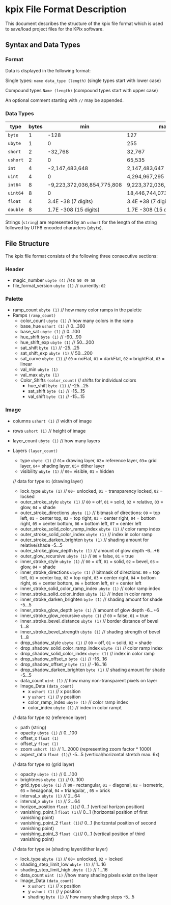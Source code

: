 # kpix File Format Description

This document describes the structure of the kpix file format which is used to save/load project files for the KPix software.

## Syntax and Data Types
### Format
Data is displayed in the following format:

Single types: ``name data_type (length)`` (single types start with lower case)

Compound types ``Name (length)`` (compound types start with upper case)

An optional comment starting with ``//`` may be appended. 

### Data Types

| type       | bytes | min                        | max                        |
|------------|-------|----------------------------|----------------------------|
| ``byte``   | 1     | -128                       | 127                        |
| ``ubyte``  | 1     | 0                          | 255                        |
| ``short``  | 2     | -32,768                    | 32,767                     |
| ``ushort`` | 2     | 0                          | 65,535                     |
| ``int``    | 4     | -2,147,483,648             | 2,147,483,647              |
| ``uint``   | 4     | 0                          | 4,294,967,295              |
| ``int64``  | 8     | -9,223,372,036,854,775,808 | 9,223,372,036,854,775,807  |
| ``uint64`` | 8     | 0                          | 18,446,744,073,709,551,615 |
| ``float``  | 4     | 3.4E -38 (7 digits)        | 3.4E +38 (7 digits)        |
| ``double`` | 8     | 1.7E -308 (15 digits)      | 1.7E -308 (15 digits)      |

Strings (``string``) are represented by an ``ushort`` for the length of the string followed by UTF8 encoded characters (``ubyte``). 

## File Structure

The kpix file format consists of the following three consecutive sections:

### Header
* magic_number ``ubyte (4)`` //``4B 50 49 58``
* file_format_version ``ubyte (1)`` // currently: ``02``

### Palette
* ramp_count ``ubyte (1)`` // how many color ramps in the palette
* Ramps ``(ramp_count)``
  * color_count ``ubyte (1)`` // how many colors in the ramp
  * base_hue ``ushort (1)`` // 0...360
  * base_sat ``ubyte (1)`` // 0...100
  * hue_shift ``byte (1)`` // -90...90
  * hue_shift_exp ``ubyte (1)`` // 50...200
  * sat_shift ``byte (1)`` // -25...25
  * sat_shift_exp ``ubyte (1)`` // 50...200
  * sat_curve ``ubyte (1)`` // ``00`` = noFlat, ``01`` = darkFlat, ``02`` = brightFlat, ``03`` = linear 
  * val_min ``ubyte (1)``
  * val_max ``ubyte (1)``
  * Color_Shifts ``(color_count)`` // shifts for individual colors
    * hue_shift ``byte (1)`` // -25...25
    * sat_shift ``byte (1)`` // -15...15
    * val_shift ``byte (1)`` // -15...15

### Image 
* columns ``ushort (1)`` // width of image
* rows ``ushort (1)`` // height of image
* layer_count ``ubyte (1)`` // how many layers
* Layers ``(layer_count)``
  * type ``ubyte (1)`` // ``01``= drawing layer, ``02``= reference layer, ``03``= grid layer, ``04``= shading layer, ``05``= dither layer
  * visibility ``ubyte (1)`` // ``00``= visible, ``01`` = hidden

  // data for type ``01`` (drawing layer)  
  * lock_type ``ubyte (1)`` // ``00``= unlocked, ``01`` = transparency locked, ``02`` = locked
  * outer_stroke_style ``ubyte (1)`` // ``00`` = off, ``01`` = solid, ``02`` = relative, ``03`` = glow, ``04`` = shade
  * outer_stroke_directions ``ubyte (1)`` // bitmask of directions: ``00`` = top left, ``01`` = center top, ``02`` = top right, ``03`` = center right, ``04`` = bottom right, ``05`` = center bottom, ``06`` = bottom left, ``07`` = center left
  * outer_stroke_solid_color_ramp_index ``ubyte (1)`` // color ramp index
  * outer_stroke_solid_color_index ``ubyte (1)`` // index in color ramp
  * outer_stroke_darken_brighten ``byte (1)`` // shading amount for relative/shade -5...5
  * outer_stroke_glow_depth ``byte (1)`` // amount of glow depth -6...+6
  * outer_glow_recursive ``ubyte (1)`` // ``00`` = false, ``01`` = true
  * inner_stroke_style ``ubyte (1)`` // ``00`` = off, ``01`` = solid, ``02`` = bevel, ``03`` = glow, ``04`` = shade
  * inner_stroke_directions ``ubyte (1)`` // bitmask of directions: ``00`` = top left, ``01`` = center top, ``02`` = top right, ``03`` = center right, ``04`` = bottom right, ``05`` = center bottom, ``06`` = bottom left, ``07`` = center left
  * inner_stroke_solid_color_ramp_index ``ubyte (1)`` // color ramp index
  * inner_stroke_solid_color_index ``ubyte (1)`` // index in color ramp
  * inner_stroke_darken_brighten ``byte (1)`` // shading amount for shade -5...5
  * inner_stroke_glow_depth ``byte (1)`` // amount of glow depth -6...+6
  * inner_stroke_glow_recursive ``ubyte (1)`` // ``00`` = false, ``01`` = true
  * inner_stroke_bevel_distance ``ubyte (1)`` // border distance of bevel 1...8
  * inner_stroke_bevel_strength ``ubyte (1)`` // shading strength of bevel 1...8
  * drop_shadow_style ``ubyte (1)`` // ``00`` = off, ``01`` = solid, ``02`` = shade
  * drop_shadow_solid_color_ramp_index ``ubyte (1)`` // color ramp index
  * drop_shadow_solid_color_index ``ubyte (1)`` // index in color ramp
  * drop_shadow_offset_x ``byte (1)`` // -16...16
  * drop_shadow_offset_y ``byte (1)`` // -16...16
  * drop_shadow_darken_brighten ``byte (1)`` // shading amount for shade -5...5
  * data_count ``uint (1)`` // how many non-transparent pixels on layer
  * Image_Data ``(data_count)``
    * x ``ushort (1)`` // x position
    * y ``ushort (1)`` // y position
    * color_ramp_index ``ubyte (1)`` // color ramp index
    * color_index ``ubyte (1)`` // index in color ramp\
    
  // data for type ``02`` (reference layer)
  * path (string)  
  * opacity ``ubyte (1)`` // 0...100
  * offset_x ``float (1)``
  * offset_y ``float (1)``
  * zoom ``ushort (1)`` // 1...2000 (representing zoom factor * 1000)
  * aspect_ratio ``float (1)``// -5...5 (vertical/horizontal stretch max. 6x)

  // data for type ``03`` (grid layer)  
  * opacity ``ubyte (1)`` // 0...100
  * brightness ``ubyte (1)`` // 0...100
  * grid_type ``ubyte (1)`` // ``00``= rectangular, ``01`` = diagonal, ``02`` = isometric, ``03`` = hexagonal, ``04`` = triangular, , ``05`` = brick
  * interval_x ``ubyte (1)`` // 2...64
  * interval_x ``ubyte (1)`` // 2...64
  * horizon_position ``float (1)``// 0...1 (vertical horizon position)
  * vanishing_point_1 ``float (1)``// 0...1 (horizontal position of first vanishing point)
  * vanishing_point_2 ``float (1)``// 0...1 (horizontal position of second vanishing point)
  * vanishing_point_3 ``float (1)``// 0...1 (vertical position of third vanishing point)

  // data for type ``04`` (shading layer/dither layer)
  * lock_type ``ubyte (1)`` // ``00``= unlocked, ``02`` = locked
  * shading_step_limit_low ``ubyte (1)`` // 1...16
  * shading_step_limit_high ``ubyte (1)`` // 1...16
  * data_count ``uint (1)`` //how many shading pixels exist on the layer
  * Image_Data ``(data_count)``
    * x ``ushort (1)`` // x position
    * y ``ushort (1)`` // y position
    * shading ``byte (1)`` // how many shading steps -5...5
    
  
  
  